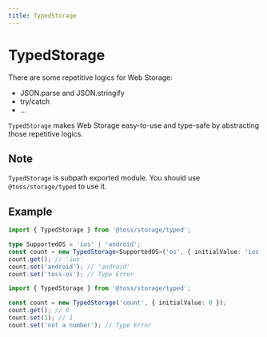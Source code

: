 ```yaml
---
title: TypedStorage
---
```


# TypedStorage

There are some repetitive logics for Web Storage:

- JSON.parse and JSON.stringify
- try/catch
- ...

`TypedStorage` makes Web Storage easy-to-use and type-safe by abstracting those repetitive logics.

## Note

`TypedStorage` is subpath exported module. You should use `@toss/storage/typed` to use it.

## Example

```typescript
import { TypedStorage } from '@toss/storage/typed';

type SupportedOS = 'ios' | 'android';
const count = new TypedStorage<SupportedOS>('os', { initialValue: 'ios' });
count.get(); // 'ios'
count.set('android'); // 'android'
count.set('toss-os'); // Type Error
```

```typescript
import { TypedStorage } from '@toss/storage/typed';

const count = new TypedStorage('count', { initialValue: 0 });
count.get(); // 0
count.set(1); // 1
count.set('not a number'); // Type Error
```
